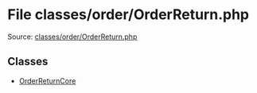 File classes/order/OrderReturn.php
=========

Source: [classes/order/OrderReturn.php](https://github.com/PrestaShop/PrestaShop/blob/1.5.6.0/classes/order/OrderReturn.php)


Classes
-------

* [OrderReturnCore](class.OrderReturnCore.md)

